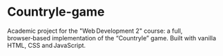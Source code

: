 # Countryle-game
Academic project for the "Web Development 2" course: a full, browser‑based implementation of the “Countryle” game. Built with vanilla HTML, CSS and JavaScript.
